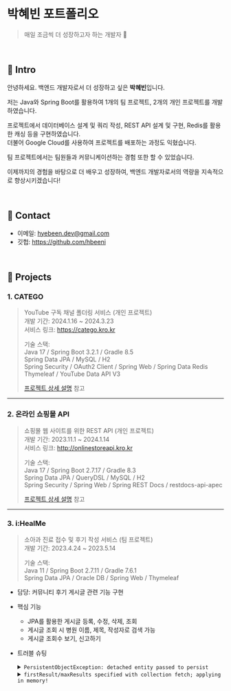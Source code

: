 # 박혜빈 포트폴리오
> 매일 조금씩 더 성장하고자 하는 개발자 :seedling:

</br>

## :pushpin: Intro
안녕하세요. 백엔드 개발자로서 더 성장하고 싶은 **박혜빈**입니다.

저는 Java와 Spring Boot를 활용하여 1개의 팀 프로젝트, 2개의 개인 프로젝트를 개발하였습니다.

프로젝트에서 데이터베이스 설계 및 쿼리 작성, REST API 설계 및 구현, Redis를 활용한 캐싱 등을 구현하였습니다.  
더불어 Google Cloud를 사용하여 프로젝트를 배포하는 과정도 익혔습니다.

팀 프로젝트에서는 팀원들과 커뮤니케이션하는 경험 또한 할 수 있었습니다.

이제까지의 경험을 바탕으로 더 배우고 성장하여, 백엔드 개발자로서의 역량을 지속적으로 향상시키겠습니다!

</br>

## :pushpin: Contact
- 이메일: hyebeen.dev@gmail.com
- 깃헙: https://github.com/hbeeni

</br>

## :pushpin: Projects

### 1. CATEGO
>YouTube 구독 채널 폴더링 서비스 (개인 프로젝트)  
>개발 기간: 2024.1.16 ~ 2024.3.23  
>서비스 링크: https://catego.kro.kr  
>  
>기술 스택:  
>Java 17 / Spring Boot 3.2.1 / Gradle 8.5  
>Spring Data JPA / MySQL / H2  
>Spring Security / OAuth2 Client / Spring Web / Spring Data Redis  
>Thymeleaf / YouTube Data API V3  
>  
>[프로젝트 상세 설명](https://github.com/hbeeni/catego) 참고

---

### 2. 온라인 쇼핑몰 API
>쇼핑몰 웹 사이트를 위한 REST API (개인 프로젝트)  
>개발 기간: 2023.11.1 ~ 2024.1.14  
>서비스 링크: http://onlinestoreapi.kro.kr  
>  
>기술 스택:  
>Java 17 / Spring Boot 2.7.17 / Gradle 8.3  
>Spring Data JPA / QueryDSL / MySQL / H2  
>Spring Security / Spring Web / Spring REST Docs / restdocs-api-apec  
>  
>[프로젝트 상세 설명](https://github.com/hbeeni/online-store) 참고

---

### 3. i:HealMe
>소아과 진료 접수 및 후기 작성 서비스 (팀 프로젝트)  
>개발 기간: 2023.4.24 ~ 2023.5.14  
>  
>기술 스택:  
>Java 11 / Spring Boot 2.7.11 / Gradle 7.6.1  
>Spring Data JPA / Oracle DB / Spring Web / Thymeleaf

- 담당: 커뮤니티 후기 게시글 관련 기능 구현
- 핵심 기능
  - JPA를 활용한 게시글 등록, 수정, 삭제, 조회
  - 게시글 조회 시 병원 이름, 제목, 작성자로 검색 가능
  - 게시글 조회수 보기, 신고하기
- 트러블 슈팅

  <details>
  <summary><code>PersistentObjectException: detached entity passed to persist</code></summary>
  <div markdown="1">
  
  - 문제: Post 저장 시 이미 저장된 User를 또 저장하기 때문에 문제가 발생함
  - 해결: `cascade = CascadeType.ALL` 설정을 삭제함
  
  </div>
  </details>

  <details>
  <summary><code>firstResult/maxResults specified with collection fetch; applying in memory!</code></summary>
  <div markdown="1">
  
  - 문제: `Post` 조회 시 `Comment` fetch join과 pagination을 같이 사용했음 -> 이 때 모든 데이터를 전부 가져와 메모리에서 걸러내서 문제가 발생함
  - 해결: Batch size를 설정함
    ```java
    public class Post {

        //...
    
        @OneToMany(mappedBy = "post", orphanRemoval = true, fetch = FetchType.LAZY)
        @BatchSize(size = 10) //추가
        private List<Comment> comments = new ArrayList<>();
    }
    ```
    
  </div>
  </details>
